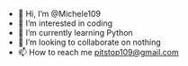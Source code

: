 - 👋 Hi, I’m @Michele109
- 👀 I’m interested in coding
- 🌱 I’m currently learning Python
- 💞️ I’m looking to collaborate on nothing
- 📫 How to reach me pitstop109@gmail.com

<!---
Michele109/Michele109 is a ✨ special ✨ repository because its `README.md` (this file) appears on your GitHub profile.
You can click the Preview link to take a look at your changes.
--->
